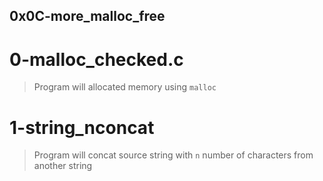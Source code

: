 ## 0x0C-more_malloc_free

# 0-malloc_checked.c
> Program will allocated memory using `malloc`

# 1-string_nconcat
> Program will concat source string with `n` number of characters from another string
